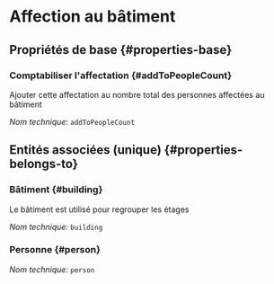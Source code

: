 # Affection au bâtiment
<!--- THIS FILE IS GENERATED PLEASE DO NOT EDIT IT DIRECTLY --->



## Propriétés de base {#properties-base}

### Comptabiliser l'affectation {#addToPeopleCount}

Ajouter cette affectation au nombre total des personnes affectées au bâtiment

*Nom technique:* ```addToPeopleCount```


## Entités associées (unique) {#properties-belongs-to}

### Bâtiment {#building}

Le bâtiment est utilisé pour regrouper les étages

*Nom technique:* ```building```

### Personne {#person}



*Nom technique:* ```person```





